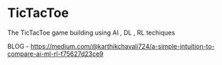 # TicTacToe
The TicTacToe  game building using AI , DL , RL techiques

BLOG - https://medium.com/@karthikchavali724/a-simple-intuition-to-compare-ai-ml-rl-f75627d23ce9
